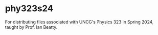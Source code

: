 # phy323s24
For distributing files associated with UNCG's Physics 323 in Spring 2024, taught by Prof. Ian Beatty.

